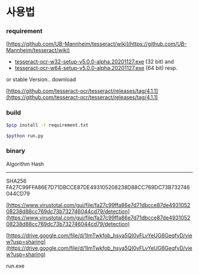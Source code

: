 # 사용법

### requirement

[https://github.com/UB-Mannheim/tesseract/wiki](https://github.com/UB-Mannheim/tesseract/wiki)

- [tesseract-ocr-w32-setup-v5.0.0-alpha.20201127.exe](https://digi.bib.uni-mannheim.de/tesseract/tesseract-ocr-w32-setup-v5.0.0-alpha.20201127.exe) (32 bit) and
- [tesseract-ocr-w64-setup-v5.0.0-alpha.20201127.exe](https://digi.bib.uni-mannheim.de/tesseract/tesseract-ocr-w64-setup-v5.0.0-alpha.20201127.exe) (64 bit) resp.

or stable Version.. download

[https://github.com/tesseract-ocr/tesseract/releases/tag/4.1.1](https://github.com/tesseract-ocr/tesseract/releases/tag/4.1.1)

### build

```bash
$pip install -r requirement.txt

$python run.py
```

### binary

Algorithm       Hash                                                                   

---

SHA256          FA27C99FFA86E7D71DBCCE87DE493105208238D88CC769DC73B732746044CD79

[https://www.virustotal.com/gui/file/fa27c99ffa86e7d71dbcce87de493105208238d88cc769dc73b732746044cd79/detection](https://www.virustotal.com/gui/file/fa27c99ffa86e7d71dbcce87de493105208238d88cc769dc73b732746044cd79/detection)

[https://drive.google.com/file/d/1ImTwkfob_hsya5QI0vFLvYeUG6GeqfvD/view?usp=sharing](https://drive.google.com/file/d/1ImTwkfob_hsya5QI0vFLvYeUG6GeqfvD/view?usp=sharing)

run.exe